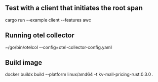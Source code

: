 ## Test with a client that initiates the root span
cargo run --example client --features awc

## Running otel collector
~/go/bin/otelcol  --config=otel-collector-config.yaml

## Build image
docker buildx build --platform linux/amd64 -t kv-mall-pricing-rust:0.3.0 .